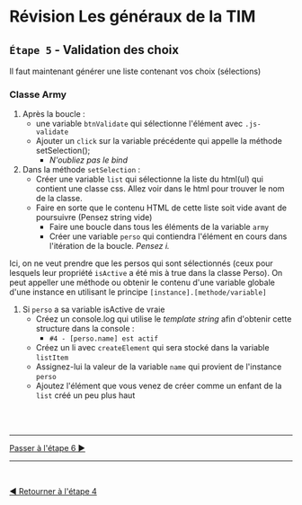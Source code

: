 # Révision Les généraux de la TIM

## `Étape 5` - Validation des choix

Il faut maintenant générer une liste contenant vos choix (sélections)

### Classe Army

1. Après la boucle :
   - une variable `btnValidate` qui sélectionne l'élément avec `.js-validate`
   - Ajouter un `click` sur la variable précédente qui appelle la méthode setSelection();
     - _N'oubliez pas le bind_
1. Dans la méthode `setSelection` :
   - Créer une variable `list` qui sélectionne la liste du html(ul) qui contient une classe css. Allez voir dans le html pour trouver le nom de la classe.
   - Faire en sorte que le contenu HTML de cette liste soit vide avant de poursuivre (Pensez string vide)
     - Faire une boucle dans tous les éléments de la variable `army`
     - Créer une variable `perso` qui contiendra l'élément en cours dans l'itération de la boucle. _Pensez i._

Ici, on ne veut prendre que les persos qui sont sélectionnés (ceux pour lesquels leur propriété `isActive` a été mis à true dans la classe Perso).
On peut appeller une méthode ou obtenir le contenu d'une variable globale d'une instance en utilisant le principe `[instance].[methode/variable]`

1. Si `perso` a sa variable isActive de vraie
   - Créez un console.log qui utilise le _template string_ afin d'obtenir cette structure dans la console :
     - `#4 - [perso.name] est actif`
   - Créez un li avec `createElement` qui sera stocké dans la variable `listItem`
   - Assignez-lui la valeur de la variable `name` qui provient de l'instance `perso`
   - Ajoutez l'élément que vous venez de créer comme un enfant de la `list` créé un peu plus haut

<br><br><hr>

[Passer à l'étape 6 ▶](etape6.md)

<hr><br>

[◀ Retourner à l'étape 4](etape4.md)
